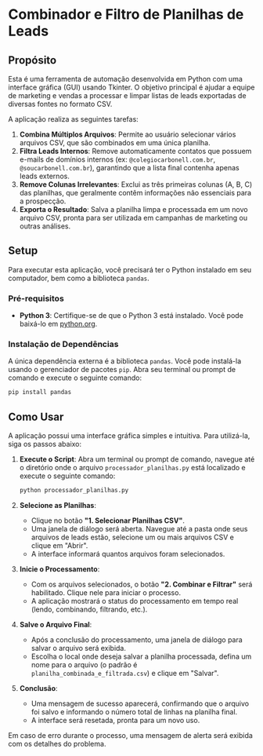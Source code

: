 # Combinador e Filtro de Planilhas de Leads

## Propósito

Esta é uma ferramenta de automação desenvolvida em Python com uma interface gráfica (GUI) usando Tkinter. O objetivo principal é ajudar a equipe de marketing e vendas a processar e limpar listas de leads exportadas de diversas fontes no formato CSV.

A aplicação realiza as seguintes tarefas:
1.  **Combina Múltiplos Arquivos**: Permite ao usuário selecionar vários arquivos CSV, que são combinados em uma única planilha.
2.  **Filtra Leads Internos**: Remove automaticamente contatos que possuem e-mails de domínios internos (ex: `@colegiocarbonell.com.br`, `@soucarbonell.com.br`), garantindo que a lista final contenha apenas leads externos.
3.  **Remove Colunas Irrelevantes**: Exclui as três primeiras colunas (A, B, C) das planilhas, que geralmente contêm informações não essenciais para a prospecção.
4.  **Exporta o Resultado**: Salva a planilha limpa e processada em um novo arquivo CSV, pronta para ser utilizada em campanhas de marketing ou outras análises.

## Setup

Para executar esta aplicação, você precisará ter o Python instalado em seu computador, bem como a biblioteca `pandas`.

### Pré-requisitos

-   **Python 3**: Certifique-se de que o Python 3 está instalado. Você pode baixá-lo em [python.org](https://www.python.org/downloads/).

### Instalação de Dependências

A única dependência externa é a biblioteca `pandas`. Você pode instalá-la usando o gerenciador de pacotes `pip`. Abra seu terminal ou prompt de comando e execute o seguinte comando:

```bash
pip install pandas
```

## Como Usar

A aplicação possui uma interface gráfica simples e intuitiva. Para utilizá-la, siga os passos abaixo:

1.  **Execute o Script**: Abra um terminal ou prompt de comando, navegue até o diretório onde o arquivo `processador_planilhas.py` está localizado e execute o seguinte comando:

    ```bash
    python processador_planilhas.py
    ```

2.  **Selecione as Planilhas**:
    -   Clique no botão **"1. Selecionar Planilhas CSV"**.
    -   Uma janela de diálogo será aberta. Navegue até a pasta onde seus arquivos de leads estão, selecione um ou mais arquivos CSV e clique em "Abrir".
    -   A interface informará quantos arquivos foram selecionados.

3.  **Inicie o Processamento**:
    -   Com os arquivos selecionados, o botão **"2. Combinar e Filtrar"** será habilitado. Clique nele para iniciar o processo.
    -   A aplicação mostrará o status do processamento em tempo real (lendo, combinando, filtrando, etc.).

4.  **Salve o Arquivo Final**:
    -   Após a conclusão do processamento, uma janela de diálogo para salvar o arquivo será exibida.
    -   Escolha o local onde deseja salvar a planilha processada, defina um nome para o arquivo (o padrão é `planilha_combinada_e_filtrada.csv`) e clique em "Salvar".

5.  **Conclusão**:
    -   Uma mensagem de sucesso aparecerá, confirmando que o arquivo foi salvo e informando o número total de linhas na planilha final.
    -   A interface será resetada, pronta para um novo uso.

Em caso de erro durante o processo, uma mensagem de alerta será exibida com os detalhes do problema.